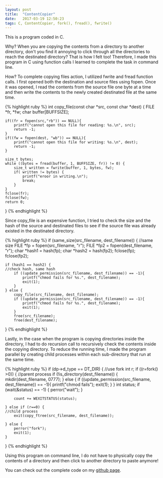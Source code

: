 ```yaml
---
layout: post
title:  "ContentCopier"
date:   2017-03-19 12:50:23
tags: C, ContentCopier, fork(), fread(), fwrite()
---
```


This is a program coded in C.

Why?
When you are copying the contents from a directory to another directory, don't you find it annoying to click through all the directories to reach the destinated directory? That is how I felt too! Therefore, I made this program in C using function calls I learned to complete the task in command line.

How?
To complete copying files action, I utilized fwrite and fread function calls. I first opened both the destination and source files using fopen. Once it was opened, I read the contents from the source file one byte at a time and then write the contents to the newly created destinated file at the same time.

{% highlight ruby %}
int copy_file(const char *src, const char *dest) {
    FILE *fr, *fw;
    char buffer[BUFFSIZE];
    
    if((fr = fopen(src,"rb")) == NULL){
        printf("cannot open this file for reading: %s.\n", src);
        return -1;
    }
    if((fw = fopen(dest, "wb")) == NULL){
        printf("cannot open this file for writing: %s.\n", dest);
        return -1;
    }
    
    size_t bytes;
    while ((bytes = fread(buffer, 1, BUFFSIZE, fr)) != 0) {
        size_t written = fwrite(buffer, 1, bytes, fw);
        if( written != bytes) {
            printf("eroor in writing.\n");
            break;
        }
    }
    fclose(fr);
    fclose(fw);
    return 0;
}
{% endhighlight %}

Since copy_file is an expensive function, I tried to check the size and the hash of the source and destinated files to see if the source file was already existed in the destinated directory. 

{% highlight ruby %}
if (same_size(src_filename, dest_filename)) {
//same size
    FILE *fp = fopen(src_filename, "r");
    FILE *fp2 = fopen(dest_filename, "r");
    char *hash1 = hash(fp);
    char *hash2 = hash(fp2);
    fclose(fp);
    fclose(fp2);

    if (hash1 == hash2) {
    //check hash, same hash
        if ((update_permission(src_filename, dest_filename)) == -1){
            printf("chmod fails for %s.", dest_filename);
            exit(1);
        }
    } else {
        copy_file(src_filename, dest_filename);
        if ((update_permission(src_filename, dest_filename)) == -1){
            printf("chmod fails for %s.", dest_filename);
            exit(1);
        }
        free(src_filename);
        free(dest_filename);
}
{% endhighlight %}

Lastly, in the case when the program is copying directories inside the directory, I had to do recursion call to recursively check the contents inside the copying directory. To reduce the running time, I made the program parallel by creating child processes within each sub-directory that run at the same time. 

{% highlight ruby %}
if (dp->d_type == DT_DIR) {
//use fork
    int r;
    if ((r=fork() >0)) {
    //parent process
        if (!is_directory(dest_filename)) {
            mkdir(dest_filename, 0777);
        } else {
            if ((update_permission(src_filename, dest_filename)) == -1){
                printf("chmod fails");
                exit(1);
            }
        }
        int status;
        if (wait(&status) == -1) {
            perror("wait");
        }
                
        count += WEXITSTATUS(status);

    } else if (r==0) {
    //child process
        exit(copy_ftree(src_filename, dest_filename));

    } else {
        perror("fork");
        exit(1);
    }
}
{% endhighlight %}


Using this program on command line, I do not have to physically copy the contents of a directory and then click to another directory to paste anymore!


You can check out the complete code on my [github page].

[github page]: https://github.com/edward0414/ContentCopeier
